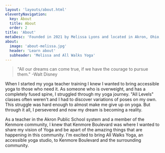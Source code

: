 ```yaml
---
layout: 'layouts/about.html'
eleventyNavigation:
  key: About
  title: About
  order: 2
title: 'About'
metaDesc: 'Founded in 2021 by Melissa Lyons and located in Akron, Ohio, at All Walks Yoga we focus on accessible yoga to bring everyone together regardless of race, gender, sexual orientation, body type, body ability, or fitness level. No matter where you are in your walk of life, all are welcome, together.'
about:
  image: 'about-melissa.jpg'
  header: 'Learn about'
  subheader: 'Melissa and All Walks Yoga'
---
```


> "All our dreams can come true, if we have the courage to pursue them." -Walt Disney

When I started my yoga teacher training I knew I wanted to bring accessible yoga to those who need it. As someone who is overweight, and has a completely fused spine, I struggled through my yoga journey. "All Levels" classes often weren't and I had to discover variations of poses on my own. This struggle was hard enough to almost make me give up on yoga. But through it all, I persevered and now my dream is becoming a reality.

As a teacher in the Akron Public School system and a member of the Kenmore community, I knew that Kenmore Boulevard was where I wanted to share my vision of Yoga and be apart of the amazing things that are happening in this community. I'm excited to bring All Walks Yoga, an accessible yoga studio, to Kenmore Boulevard and the surrounding community.

